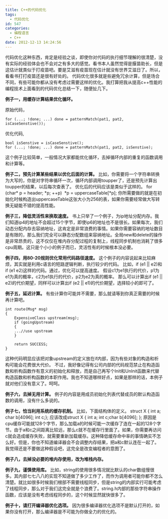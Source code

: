 ```yaml
---
title: C++的代码优化
tags:
  - 代码优化
id: 547
categories:
  - 编程语言 
  - C++
date: 2012-12-13 14:24:56
---
```


代码优化这种东西，肯定是经验之谈，即使你对代码的执行细节理解的很清楚，没有实际的经验体会也不会对之有多大的感觉。看书本人虽然觉得是揠苗助长，但是这估计就类似于打疫苗吧。要是艾滋有疫苗现在估计就没有世界艾滋日了。所以，看看书打打疫苗还是很有好处的。
代码优化很多就是些避免冗余计算，但是场合不同，有些可能你都从没有考虑过需要这样的优化。我打算把我从提高c++性能的编程技术上面看到的代码优化总结一下，随便扯几下。

**例子一，用缓存计算结果优化循环。**

原始代码，
``` stylus
for (...; !done; ...) done = patternMatch(pat1, pat2, isCaseSenstive());
```
优化代码,
``` stylus
bool isSenstive = isCaseSenstive();
for (...; !done; ...) done = patternMatch(pat1, pat2, isSenstive);
```
这个例子比较简单，一般情况大家都能优化循环，去掉循环内部的重复的函数调用和计算等。

**例子二，预先计算某些结果以优化后面的计算。**
比如，你需要将一个字符串转换为大写的，你是对字符串循环一次，循环内部调用toupper了，还是预先计算出toupper的结果，以后每次查表了。
优化后的代码应该是类似于这样的。
for (char* p = header; *p; ++p)  *p = uppercaseTable[*p];
你所需要做的就是在初始化时候构造出uppercaseTable这张大小为256的表，如果你需要经常做大写转换无疑能不错的提高性能。

**例子三，降低灵活性来换取速度。**
书上只举了一个例子，为ip地址分配内存。我们知道ip4的地址不会超过15个字节，即使ip6的地址也不是很长。如果每次，我们动态分配内存去容纳地址，这肯定是非常浪费的事情。如果你需要容纳的地址数目是有限的，那么我们完全可以静态分配数组来容纳地址。全局new和delete的操作是非常昂贵的，这不仅仅在堆内存分配过程的复制上，线程同步机制也消耗了很多cpu周期。这只是个小小的例子而已，灵活性有的时候根本没必要。

**例子四，用80-20规则优化常用代码路径速度。**
这个例子的内容说起来比较麻烦，其实就是利用c语言的短路逻辑判断，执行较少的代码。
比如，if (e1 || e2)和if (e1  e2)这样的代码。通过，优化可以提高速度。
假设c1为e1执行的代价，p1为e1为真的概率，c2为e1执行的代价，p2为e2为真的概率。
那么可以计算出if (e1 || e2)的代价期望，同样可以计算出if (e2 || e1)的代价期望，选择较小的即可了。

**例子五，延迟计算。**
有些计算你可能并不需要，那么就请等到你真正需要的时候再计算吧。
``` stylus
int route(Msg* msg)
{
	ExpensiveClass upstream(msg);
	if (goingUpstream)
	{
	...//use upstream
	}

	return SUCCESS;
}
```

这种代码明显应该把对象upstream的定义放在if内部，因为有些对象的构造和析构可能会花费很大代价。
不过，我好像记得有公司内部的代码规范禁止在构造函数和析构函数作有意义的初始化和释放，而是自己再写个Init和UnInit函数来代替构造函数和析构函数的本职作用。我也不知道哪样好点，如果是那样的话，本例子就对他们没有意义了。呵呵。

**例子六，去掉无用计算。**
例子的内容是用成员初始化列表代替成员的默认构造函数的调用，没有什么多说的。

**例子七，恰当利用系统的缓存机制。**
比如，下面结构体的定义。
struct X { int a; char b[4096]; int c;};
应该改成struct X { int a; int c;char b[4096]; };
原因是cpu缓存可能就128个字节，那么加载a的时候可能一次缓存了连在一起的128个字节。由于a和c之间距离比较远，那么c就不在缓存行里面了。如果，你需要再访问c就会造成缓存失败，就需要重新加载缓存。这种降低缓存命中率的事情确实不怎么好。但是，你也不知道编译器会不会调整内存结果，把a和c默认连在一起了。我觉得还是不要做这种假设吧，这完全是改变编程者的意图了。

**例子八，去掉没必要的堆内存使用，改为堆栈内存。**

**例子九，谨慎使用库。**
比如，string的使用很多情况就比默认的char数组慢很多。其内部七七八八的实现不知道做了多少工作了，而作为调用者可能你都不怎么清楚。就比如很多时候我们根部不需要线程同步，但是string的内部实行可能考虑了线程同步，那么对于我们这完全就是个浪费了。string.h内部的那些字符串操作函数，应该是没有考虑线程同步的，这个时候显然就快很多了。

**例子十，请打开编译器优化选项。**
因为很多编译器优化选项不是默认打开的，如果你没有打开，那么编译器是不可能为你做全力的优化的。